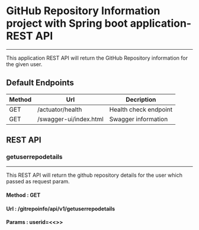 # GitHub Repository Information project with Spring boot application-REST API
-----------------------------------------------------------------------------

This application REST API will return the GitHub Repository information for the given user.


## Default Endpoints

| Method | Url | Decription |
| ------ | --- | ---------- |
| GET    |/actuator/health  | Health check endpoint |
| GET    |/swagger-ui/index.html | Swagger information |


## REST API

### getuserrepodetails
--------------------------

This REST API will return the github repository details for the user which passed as request param.

#### Method : GET
#### Url    : /gitrepoinfo/api/v1/getuserrepodetails
#### Params : userid=<<>>

